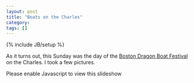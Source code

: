 ```yaml
---
layout: post
title: "Boats on the Charles"
category: 
tags: []
---
```

{% include JB/setup %}

As it turns out, this Sunday was the day of the [Boston Dragon Boat Festival](http://www.bostondragonboat.org/) on the Charles. I took a few pictures. 

<div id="slideshow" style="height:500px">
    <p>Please enable Javascript to view this slideshow</p>
</div>
<script src="/assets/flickrshow-7.2.min.js">
</script>

<script>
    var slideshow = new flickrshow('slideshow', {
        autoplay:false,
        set:'72157630097442076',
        interval:5000,
        license:null,
        page:1,
        per_page:100,
    });
</script>